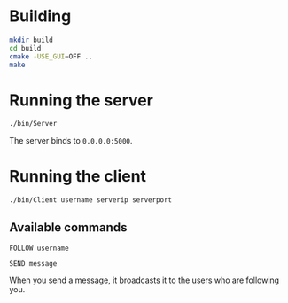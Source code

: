 # Building

```sh
mkdir build
cd build
cmake -USE_GUI=OFF ..
make
```

# Running the server

```sh
./bin/Server
```

The server binds to `0.0.0.0:5000`.

# Running the client

```sh
./bin/Client username serverip serverport
```

## Available commands

`FOLLOW username`

`SEND message`

When you send a message, it broadcasts it to the users who are following you.
